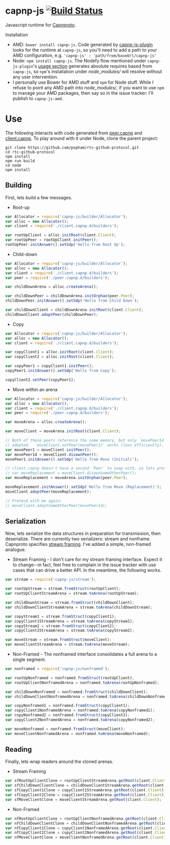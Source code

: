 capnp-js [![Build Status](https://travis-ci.org/popham/capnp-js-base.svg?branch=master)](https://travis-ci.org/popham/capnp-js-base)
====================================================================================================================================

Javascript runtime for [Capnproto](http://kentonv.github.io/capnproto/index.html).

Installation
* AMD: `bower install capnp-js`.
  Code generated by [capnp-js-plugin](https://github.com/popham/capnp-js-plugin#capnp-js-plugin) looks for the runtime at `capnp-js`, so you'll need to add a path to your AMD configuration, e.g. `'capnp-js' : 'path/from/baseUrl/capnp-js'`
* Node: `npm install capnp-js`.
  The Nodefy flow mentioned under `capnp-js-plugin`'s [usage section](https://github.com/popham/capnp-js-plugin#usage) generates absolute requires based from `capnp-js`, so `npm`'s installation under *node_modules/* will resolve without any user intervention.
* I personally use Bower for AMD stuff and `npm` for Node stuff.
  While I refuse to point any AMD path into *node_modules/*, if you want to use `npm` to manage your AMD packages, then say so in the issue tracker:
  I'll publish to `capnp-js-amd`.

# Use
The following interacts with code generated from [peer.capnp](https://github.com/popham/rtc-github-protocol/blob/master/peer.capnp) and [client.capnp](https://github.com/popham/rtc-github-protocol/blob/master/client.capnp).
To play around with it under Node, clone the parent project:

```
git clone https://github.com/popham/rtc-github-protocol.git
cd rtc-github-protocol
npm install
npm run build
cd node
npm install
```

## Building
First, lets build a few messages.

* Root-up

```javascript
var Allocator = require('capnp-js/builder/Allocator');
var alloc = new Allocator();
var client = require('./client.capnp.d/builders');

var rootUpClient = alloc.initRoot(client.Client);
var rootUpPeer = rootUpClient.initPeer();
rootUpPeer.initAnswer().setSdp('Hello from Root Up');

```

* Child-down

```javascript
var Allocator = require('capnp-js/builder/Allocator');
var alloc = new Allocator();
var client = require('./client.capnp.d/builders');
var peer = require('./peer.capnp.d/builders');

var childDownArena = alloc.createArena();

var childDownPeer = childDownArena.initOrphan(peer.Peer);
childDownPeer.initAnswer().setSdp('Hello from Child Down');

var childDownClient = childDownArena.initRoot(client.Client);
childDownClient.adoptPeer(childDownPeer);
```

* Copy

```javascript
var Allocator = require('capnp-js/builder/Allocator');
var alloc = new Allocator();
var client = require('./client.capnp.d/builders');

var copyClient1 = alloc.initRoot(client.Client);
var copyClient2 = alloc.initRoot(client.Client);

var copyPeer1 = copyClient1.initPeer();
copyPeer1.initAnswer().setSdp('Hello from Copy');

copyClient2.setPeer(copyPeer1);
```

* Move within an arena

```javascript
var Allocator = require('capnp-js/builder/Allocator');
var alloc = new Allocator();
var client = require('./client.capnp.d/builders');
var peer = require('./peer.capnp.d/builders');

var moveArena = alloc.createArena();

var moveClient = moveArena.initRoot(client.Client);

// Both of these peers reference the same memory, but only `movePeer1d` can be
// adopted.  `moveClient.setPeer(movePeer1)` works (less efficiently).
var movePeer1 = moveClient.initPeer();
var movePeer1d = moveClient.disownPeer();
movePeer1.initAnswer().setSdp('Hello from Move (Initial)');

// client.capnp doesn't have a second `Peer` to swap with, so lets pretend:
// var moveReplacement = moveClient.disownSomeOtherPeer();
var moveReplacement = moveArena.initOrphan(peer.Peer);

moveReplacement.initAnswer().setSdp('Hello from Move (Replacement)');
moveClient.adoptPeer(moveReplacement);

// Pretend with me again:
// moveClient.adoptSomeOtherPeer(movePeer1d);
```

## Serialization
Now, lets serialize the data structures in preparation for transmission, then deserialize.
There are currently two serializers: stream and nonframe.
Capnproto specifies [stream framing](http://kentonv.github.io/capnproto/encoding.html#serialization_over_a_stream).
I've added a simple, non-framed analogue.

* Stream Framing - I don't care for my stream framing interface.
  Expect it to change--in fact, feel free to complain in the issue tracker with use cases that can drive a better API.
  In the meantime, the following works.

```javascript
var stream = require('capnp-js/stream');

var rootUpStream = stream.fromStruct(rootUpClient);
var rootUpClientStreamArena = stream.toArena(rootUpStream);

var childDownStream = stream.fromStruct(childDownClient);
var childDownClientStreamArena = stream.toArena(childDownStream);

var copyStream1 = stream.fromStruct(copyClient1);
var copyClient1StreamArena = stream.toArena(copyStream1);
var copyStream2 = stream.fromStruct(copyClient2);
var copyClient2StreamArena = stream.toArena(copyStream2);

var moveStream = stream.fromStruct(moveClient);
var moveClientStreamArena = stream.toArena(moveStream);
```

* Non-Framed - The nonframed interface consolidates a full arena to a single segment.

```javascript
var nonframed = require('capnp-js/nonframed');

var rootUpNonframed = nonframed.fromStruct(rootUpClient);
var rootUpClientNonframedArena = nonframed.toArena(rootUpNonframed);

var childDownNonframed = nonframed.fromStruct(childDownClient);
var childDownClientNonframedArena = nonframed.toArena(childDownNonframed);

var copyNonframed1 = nonframed.fromStruct(copyClient1);
var copyClient1NonframedArena = nonframed.toArena(copyNonframed1);
var copyNonframed2 = nonframed.fromStruct(copyClient2);
var copyClient2NonframedArena = nonframed.toArena(copyNonframed2);

var moveNonframed = nonframed.fromStruct(moveClient);
var moveClientNonframedArena = nonframed.toArena(moveNonframed);
```

## Reading
Finally, lets wrap readers around the cloned arenas.

* Stream Framing

```javascript
var sfRootUpClientClone = rootUpClientStreamArena.getRoot(client.Client);
var sfChildDownClientClone = childDownClientStreamArena.getRoot(client.Client);
var sfCopyClient1Clone = copyClient1StreamArena.getRoot(client.Client);
var sfCopyClient2Clone = copyClient2StreamArena.getRoot(client.Client);
var sfMoveClientClone = moveClientStreamArena.getRoot(client.Client);
```

* Non-Framed

```javascript
var nfRootUpClientClone = rootUpClientNonframedArena.getRoot(client.Client);
var nfChildDownClientClone = childDownClientNonframedArena.getRoot(client.Client);
var nfCopyClient1Clone = copyClient1NonframedArena.getRoot(client.Client);
var nfCopyClient2Clone = copyClient2NonframedArena.getRoot(client.Client);
var nfMoveClientClone = moveClientNonframedArena.getRoot(client.Client);
```

